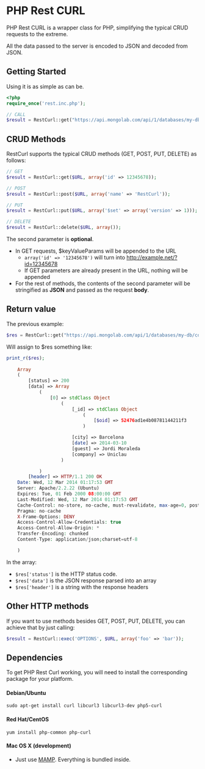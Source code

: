 PHP Rest CURL
=========
PHP Rest CURL is a wrapper class for PHP, simplifying the typical CRUD requests to the extreme.

All the data passed to the server is encoded to JSON and decoded from JSON. 

## Getting Started
Using it is as simple as can be.

```php
<?php
require_once('rest.inc.php');

// CALL
$result = RestCurl::get("https://api.mongolab.com/api/1/databases/my-db/collections/bookings?apiKey=0123456789abcde");
```

## CRUD Methods
RestCurl supports the typical CRUD methods (GET, POST, PUT, DELETE) as follows:

```php
// GET
$result = RestCurl::get($URL, array('id' => 12345678));

// POST
$result = RestCurl::post($URL, array('name' => 'RestCurl'));

// PUT
$result = RestCurl::put($URL, array('$set' => array('version' => 1)));

// DELETE
$result = RestCurl::delete($URL, array());	
```

The second parameter is **optional**. 

* In GET requests, $keyValueParams will be appended to the URL
	* `array('id' => '12345678')` will turn into http://example.net/?id=12345678
	* If GET parameters are already present in the URL, nothing will be appended
* For the rest of methods, the contents of the second parameter will be stringified as **JSON** and passed as the request **body**. 

## Return value
The previous example:

```php
$res = RestCurl::get("https://api.mongolab.com/api/1/databases/my-db/collections/bookings?apiKey=0123456789abcde");
```

Will assign to $res something like:

```php
print_r($res);
	
    Array
    (
        [status] => 200
        [data] => Array
            (
                [0] => stdClass Object
                    (
                        [_id] => stdClass Object
                            (
                                [$oid] => 52476ad1e4b08781144211f3
                            )

                        [city] => Barcelona
                        [date] => 2014-03-10
                        [guest] => Jordi Moraleda
                        [company] => Uniclau
                    )

            )
        [header] => HTTP/1.1 200 OK
    Date: Wed, 12 Mar 2014 01:17:53 GMT
    Server: Apache/2.2.22 (Ubuntu)
    Expires: Tue, 01 Feb 2000 08:00:00 GMT
    Last-Modified: Wed, 12 Mar 2014 01:17:53 GMT
    Cache-Control: no-store, no-cache, must-revalidate, max-age=0, post-check=0, pre-check=0
    Pragma: no-cache
    X-Frame-Options: DENY
    Access-Control-Allow-Credentials: true
    Access-Control-Allow-Origin: *
    Transfer-Encoding: chunked
    Content-Type: application/json;charset=utf-8

    )
```

In the array: 

* `$res['status']` is the HTTP status code.
* `$res['data']` is the JSON response parsed into an array
* `$res['header']` is a string with the response headers

## Other HTTP methods
If you want to use methods besides GET, POST, PUT, DELETE, you can achieve that by just calling:

```php
$result = RestCurl::exec('OPTIONS', $URL, array('foo' => 'bar'));
```

## Dependencies
To get PHP Rest Curl working, you will need to install the corresponding package for your platform. 

#### Debian/Ubuntu

	sudo apt-get install curl libcurl3 libcurl3-dev php5-curl
	
#### Red Hat/CentOS

	yum install php-common php-curl

#### Mac OS X (development)

* Just use [MAMP](http://www.mamp.info/en/). Everything is bundled inside.
